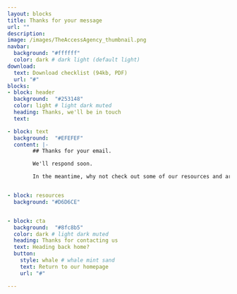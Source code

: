```yaml
---
layout: blocks
title: Thanks for your message
url: ""
description:
image: /images/TheAccessAgency_thumbnail.png
navbar:
  background: "#ffffff"
  color: dark # dark light (default light)
download:
  text: Download checklist (94kb, PDF)
  url: "#"
blocks:
- block: header
  background:  "#253148"
  color: light # light dark muted
  heading: Thanks, we'll be in touch
  text:

- block: text
  background:  "#EFEFEF"
  content: |-
        ## Thanks for your email.

        We'll respond soon.

        In the meantime, why not check out some of our resources and articles.


- block: resources
  background: "#D6D6CE"


- block: cta
  background:  "#8fc8b5"
  color: dark # light dark muted
  heading: Thanks for contacting us
  text: Heading back home?
  button:
    style: whale # whale mint sand
    text: Return to our homepage
    url: "#"

---
```

